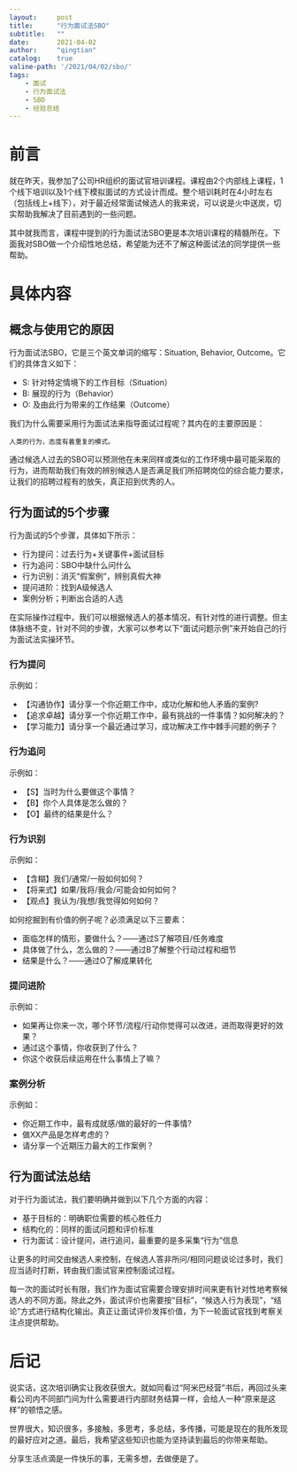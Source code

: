 ```yaml
---
layout:     post
title:      "行为面试法SBO"
subtitle:   ""
date:       2021-04-02
author:     "qingtian"
catalog:    true
valine-path: '/2021/04/02/sbo/'
tags:
    - 面试
    - 行为面试法
    - SBO
    - 经验总结
---
```


# 前言

就在昨天，我参加了公司HR组织的面试官培训课程。课程由2个内部线上课程，1个线下培训以及1个线下模拟面试的方式设计而成。整个培训耗时在4小时左右（包括线上+线下），对于最近经常面试候选人的我来说，可以说是火中送炭，切实帮助我解决了目前遇到的一些问题。

其中就我而言，课程中提到的行为面试法SBO更是本次培训课程的精髓所在。下面我对SBO做一个介绍性地总结，希望能为还不了解这种面试法的同学提供一些帮助。

# 具体内容

## 概念与使用它的原因

行为面试法SBO，它是三个英文单词的缩写：Situation, Behavior, Outcome。它们的具体含义如下：

* S: 针对特定情境下的工作目标（Situation）
* B: 展现的行为（Behavior）
* O: 及由此行为带来的工作结果（Outcome）

我们为什么需要采用行为面试法来指导面试过程呢？其内在的主要原因是：

```
人类的行为，态度有着重复的模式。
```

通过候选人过去的SBO可以预测他在未来同样或类似的工作环境中最可能采取的行为，进而帮助我们有效的辨别候选人是否满足我们所招聘岗位的综合能力要求，让我们的招聘过程有的放矢，真正招到优秀的人。

## 行为面试的5个步骤

行为面试的5个步骤，具体如下所示：

* 行为提问：过去行为+关键事件+面试目标
* 行为追问：SBO中缺什么问什么
* 行为识别：消灭“假案例”，辨别真假大神
* 提问进阶：找到A级候选人
* 案例分析；判断出合适的人选

在实际操作过程中，我们可以根据候选人的基本情况，有针对性的进行调整。但主体脉络不变，针对不同的步骤，大家可以参考以下“面试问题示例”来开始自己的行为面试法实操环节。

### 行为提问

示例如：

* 【沟通协作】请分享一个你近期工作中，成功化解和他人矛盾的案例?
* 【追求卓越】请分享一个你近期工作中，最有挑战的一件事情？如何解决的？
* 【学习能力】请分享一个最近通过学习，成功解决工作中棘手问题的例子？


### 行为追问

示例如：

* 【S】当时为什么要做这个事情？
* 【B】你个人具体是怎么做的？
* 【O】最终的结果是什么？

### 行为识别

示例如：

* 【含糊】我们/通常/一般如何如何？
* 【将来式】如果/我将/我会/可能会如何如何？
* 【观点】我认为/我想/我觉得如何如何？

如何挖掘到有价值的例子呢？必须满足以下三要素：

* 面临怎样的情形，要做什么？——通过S了解项目/任务难度
* 具体做了什么，怎么做的？——通过B了解整个行动过程和细节
* 结果是什么？——通过O了解成果转化

### 提问进阶

示例如：

* 如果再让你来一次，哪个环节/流程/行动你觉得可以改进，进而取得更好的效果？
* 通过这个事情，你收获到了什么？
* 你这个收获后续运用在什么事情上了嘛？

### 案例分析

示例如：

* 你近期工作中，最有成就感/做的最好的一件事情?
* 做XX产品是怎样考虑的？
* 请分享一个近期压力最大的工作案例？

## 行为面试法总结

对于行为面试法，我们要明确并做到以下几个方面的内容：

* 基于目标的：明确职位需要的核心胜任力
* 结构化的：同样的面试问题和评价标准
* 行为面试：设计提问，进行追问，最重要的是多采集“行为”信息

让更多的时间交由候选人来控制，在候选人答非所问/相同问题谈论过多时，我们应当适时打断，转由我们面试官来控制面试过程。

每一次的面试时长有限，我们作为面试官需要合理安排时间来更有针对性地考察候选人的不同方面。除此之外，面试评价也需要按“目标”，“候选人行为表现”，“结论”方式进行结构化输出。真正让面试评价发挥价值，为下一轮面试官找到考察关注点提供帮助。

# 后记

说实话，这次培训确实让我收获很大。就如同看过“阿米巴经营”书后，再回过头来看公司内不同部门间为什么需要进行内部财务结算一样，会给人一种“原来是这样”的顿悟之感。

世界很大，知识很多，多接触，多思考，多总结，多传播，可能是现在的我所发现的最好应对之道。最后，我希望这些知识也能为坚持读到最后的你带来帮助。

分享生活点滴是一件快乐的事，无需多想，去做便是了。

